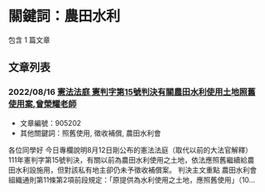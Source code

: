 # 關鍵詞：農田水利

包含 1 篇文章

## 文章列表

### 2022/08/16 [憲法法庭 憲判字第15號判決有關農田水利使用土地照舊使用案,曾榮耀老師](../../articles/905202_%E6%86%B2%E6%B3%95%E6%B3%95%E5%BA%AD%20%E6%86%B2%E5%88%A4%E5%AD%97%E7%AC%AC15%E8%99%9F%E5%88%A4%E6%B1%BA%E6%9C%89%E9%97%9C%E8%BE%B2%E7%94%B0%E6%B0%B4%E5%88%A9%E4%BD%BF%E7%94%A8%E5%9C%9F%E5%9C%B0%E7%85%A7%E8%88%8A%E4%BD%BF%E7%94%A8%E6%A1%88%2C%E6%9B%BE%E6%A6%AE%E8%80%80%E8%80%81%E5%B8%AB.md)
- 文章編號：905202
- 其他關鍵詞：照舊使用, 徵收補償, 農田水利會

各位同學好 今日專欄說明8月12日剛公布的憲法法庭（取代以前的大法官解釋）111年憲判字第15號判決，有關以前為農田水利使用之土地，依法應照舊繼續給農田水利設施用，但對該私有地主卻仍未予徵收補償案。 判決主文重點 農田水利會組織通則第11條第2項前段規定：「原提供為水利使用之土地，應照舊使用」（10...
